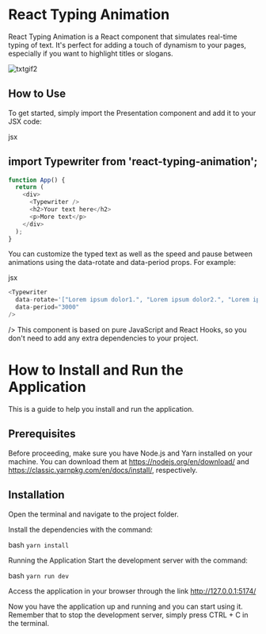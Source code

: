 # React Typing Animation
React Typing Animation is a React component that simulates real-time typing of text. It's perfect for adding a touch of dynamism to your pages, especially if you want to highlight titles or slogans.

![txtgif2](https://user-images.githubusercontent.com/35049850/234735267-ee9ef0d8-f717-44fe-8b79-f9597b9c2444.gif)

## How to Use
To get started, simply import the Presentation component and add it to your JSX code:

jsx

## import Typewriter from 'react-typing-animation';

```javascript
function App() {
  return (
    <div>
      <Typewriter />
      <h2>Your text here</h2>
      <p>More text</p>
    </div>
  );
}
```
You can customize the typed text as well as the speed and pause between animations using the data-rotate and data-period props. For example:

jsx

```javascript
<Typewriter
  data-rotate='["Lorem ipsum dolor1.", "Lorem ipsum dolor2.", "Lorem ipsum dolor3"]'
  data-period="3000"
/>
```

/>
This component is based on pure JavaScript and React Hooks, so you don't need to add any extra dependencies to your project.

# How to Install and Run the Application
This is a guide to help you install and run the application.

## Prerequisites
Before proceeding, make sure you have Node.js and Yarn installed on your machine. You can download them at https://nodejs.org/en/download/ and https://classic.yarnpkg.com/en/docs/install/, respectively.

## Installation
Open the terminal and navigate to the project folder.

Install the dependencies with the command:

bash
`yarn install`

Running the Application
Start the development server with the command:

bash
`yarn run dev`


Access the application in your browser through the link http://127.0.0.1:5174/

Now you have the application up and running and you can start using it. Remember that to stop the development server, simply press CTRL + C in the terminal.
